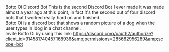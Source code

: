 Botto Oi Discord Bot
This is the second Discord Bot I ever made it was made almost a year ago at this point, in fact it's the second out of four discord bots that I worked really hard on and finished.  
Botto Oi is a discord bot that shows a random picture of a dog when the user types in !dog in a chat channel.  
Invite Botto Oi by using this link:  https://discord.com/oauth2/authorize?client_id=914581740457168936&amp;permissions=285682956289&amp;scope=bot

